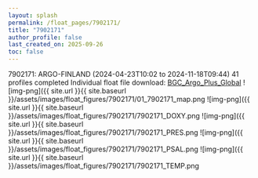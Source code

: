 ```yaml
---
layout: splash
permalink: /float_pages/7902171/
title: "7902171"
author_profile: false
last_created_on: 2025-09-26
toc: false
---
```

 
7902171: ARGO-FINLAND (2024-04-23T10:02 to 2024-11-18T09:44)
41 profiles completed
Individual float file download: [BGC_Argo_Plus_Global](https://ftp.soest.hawaii.edu/bgc_argo_plus/Individual_Floats/outliers_removed/7902171_Sprof_processed.nc)
![img-png]({{ site.url }}{{ site.baseurl }}/assets/images/float_figures/7902171/01_7902171_map.png
![img-png]({{ site.url }}{{ site.baseurl }}/assets/images/float_figures/7902171/7902171_DOXY.png
![img-png]({{ site.url }}{{ site.baseurl }}/assets/images/float_figures/7902171/7902171_PRES.png
![img-png]({{ site.url }}{{ site.baseurl }}/assets/images/float_figures/7902171/7902171_PSAL.png
![img-png]({{ site.url }}{{ site.baseurl }}/assets/images/float_figures/7902171/7902171_TEMP.png
